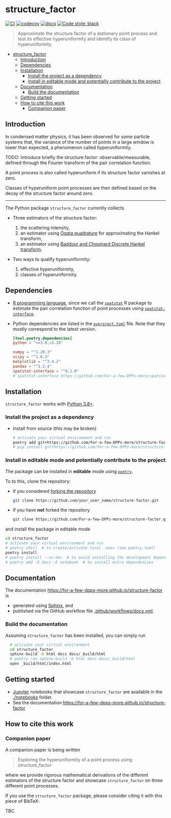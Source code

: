 # structure_factor

[![CI](https://github.com/For-a-few-DPPs-more/structure-factor/actions/workflows/ci.yml/badge.svg)](https://github.com/For-a-few-DPPs-more/structure-factor/actions/workflows/ci.yml)
[![codecov](https://codecov.io/gh/For-a-few-DPPs-more/structure-factor/branch/main/graph/badge.svg?token=FUDADJLO2W)](https://codecov.io/gh/For-a-few-DPPs-more/structure-factor)
[![docs](https://github.com/For-a-few-DPPs-more/structure-factor/actions/workflows/docs.yml/badge.svg)](https://github.com/For-a-few-DPPs-more/structure-factor/actions/workflows/docs.yml)
[![Code style: black](https://img.shields.io/badge/code%20style-black-000000.svg)](https://github.com/psf/black)

> Approximate the structure factor of a stationary point process and test its effective hyperuniformity and identify its class of hyperuniformity.

- [structure_factor](#structure_factor)
  - [Introduction](#introduction)
  - [Dependencies](#dependencies)
  - [Installation](#installation)
    - [Install the project as a dependency](#install-the-project-as-a-dependency)
    - [Install in editable mode and potentially contribute to the project](#install-in-editable-mode-and-potentially-contribute-to-the-project)
  - [Documentation](#documentation)
    - [Build the documentation](#build-the-documentation)
  - [Getting started](#getting-started)
  - [How to cite this work](#how-to-cite-this-work)
    - [Companion paper](#companion-paper)

## Introduction

In condensed matter physics, it has been observed for some particle systems that, the variance of the number of points in a large window is lower than expected, a phenomenon called hyperuniformity.

TODO: Introduce briefly the structure factor: observable/measurable, defined through the Fourier transform of the pair correlation function.

A point process is also called hyperuniform if its structure factor vanishes at zero.

Classes of hyperuniform point processes are then defined based on the decay of the structure factor around zero.

---

The Python package `structure_factor` currently collects

- Three estimators of the structure factor:
    1. the scattering intensity,
    2. an estimator using [Ogata quadrature](https://www.kurims.kyoto-u.ac.jp/~prims/pdf/41-4/41-4-40.pdf) for approximating the Hankel transform,
    3. an estimator using [Baddour and Chouinard Discrete Hankel transform](https://www.osapublishing.org/josaa/abstract.cfm?uri=josaa-32-4-611).

- Two ways to qualify hyperuniformity:

  1. effective hyperuniformity,
  2. classes of hyperuniformity.

## Dependencies

- [R programming language](https://www.r-project.org/), since we call the [`spatstat`](https://github.com/spatstat/spatstat) R package to estimate the pair correlation function of point processes using [`spatstat-interface`](https://github.com/For-a-few-DPPs-more/spatstat-interface).

- Python dependencies are listed in the [`pyproject.toml`](./pyproject.toml) file. Note that they mostly correspond to the latest version.

  ```toml
  [tool.poetry.dependencies]
  python = ">=3.8,<3.10"

  numpy = "^1.20.3"
  scipy = "^1.6.3"
  matplotlib = "^3.4.2"
  pandas = "^1.2.4"
  spatstat-interface = "^0.1.0"
  # spatstat-interface https://github.com/For-a-few-DPPs-more/spatstat-interface requires rpy2 https://rpy2.github.io/
  ```

## Installation

`structure_factor` works with [Python 3.8+](https://www.python.org/downloads/release/python-380/).

### Install the project as a dependency

<!-- - Install the latest version published on [![PyPi version](https://badgen.net/pypi/v/structure_factor/)](https://pypi.org/project/structure_factor/)

  ```bash
  # activate your virtual environment an run
  poetry add structure_factor
  # pip install structure_factor
  ``` -->

- Install from source (this may be broken)

  ```bash
  # activate your virtual environment and run
  poetry add git+https://github.com/For-a-few-DPPs-more/structure-factor.git
  # pip install git+https://github.com/For-a-few-DPPs-more/structure-factor.git
  ```

### Install in editable mode and potentially contribute to the project

The package can be installed in **editable** mode using [`poetry`](https://python-poetry.org/).

To to this, clone the repository:

- if you considered [forking the repository](https://github.com/For-a-few-DPPs-more/structure-factor/fork)

  ```bash
  git clone https://github.com/your_user_name/structure-factor.git
  ```

- if you have **not** forked the repository

  ```bash
  git clone https://github.com/For-a-few-DPPs-more/structure-factor.git
  ```

and install the package in editable mode

```bash
cd structure_factor
# activate your virtual environment and run
# poetry shell  # to create/activate local .venv (see poetry.toml)
poetry install
# poetry install --no-dev  # to avoid installing the development dependencies
# poetry add -E docs -E notebook  # to install extra dependencies
```

## Documentation

The documentation <https://for-a-few-dpps-more.github.io/structure-factor> is

- generated using [Sphinx](https://www.sphinx-doc.org/en/master/index.html), and
- published via the GitHub workflow file [.github/workflows/docs.yml](.github/workflows/docs.yml).

### Build the documentation

Assuming `structure_factor` has been installed, you can simply run

```bash
  # activate your virtual environment
  cd structure_factor
  sphinx-build -b html docs docs/_build/html
  # poetry run sphinx-build -b html docs docs/_build/html
  open _build/html/index.html
```

## Getting started

- [Jupyter](https://jupyter.org/) notebooks that showcase `structure_factor` are available in the [./notebooks](./notebooks) folder.
- See the documentation <https://for-a-few-dpps-more.github.io/structure-factor>

## How to cite this work

### Companion paper

A companion paper is being written

> Exploring the hyperuniformity of a point process using structure_factor

where we provide rigorous mathematical derivations of the different estimators of the structure factor and showcase `structure_factor` on three different point processes.

If you use the `structure_factor` package, please consider citing it with this piece of BibTeX:

TBC
